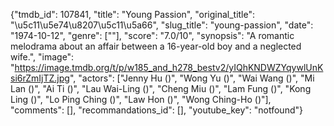 {"tmdb_id": 107841, "title": "Young Passion", "original_title": "\u5c11\u5e74\u8207\u5c11\u5a66", "slug_title": "young-passion", "date": "1974-10-12", "genre": [""], "score": "7.0/10", "synopsis": "A romantic melodrama about an affair between a 16-year-old boy and a neglected wife.", "image": "https://image.tmdb.org/t/p/w185_and_h278_bestv2/yIQhKNDWZYqywlUnKsi6rZmIjTZ.jpg", "actors": ["Jenny Hu ()", "Wong Yu ()", "Wai Wang ()", "Mi Lan ()", "Ai Ti ()", "Lau Wai-Ling ()", "Cheng Miu ()", "Lam Fung ()", "Kong Ling ()", "Lo Ping Ching ()", "Law Hon ()", "Wong Ching-Ho ()"], "comments": [], "recommandations_id": [], "youtube_key": "notfound"}